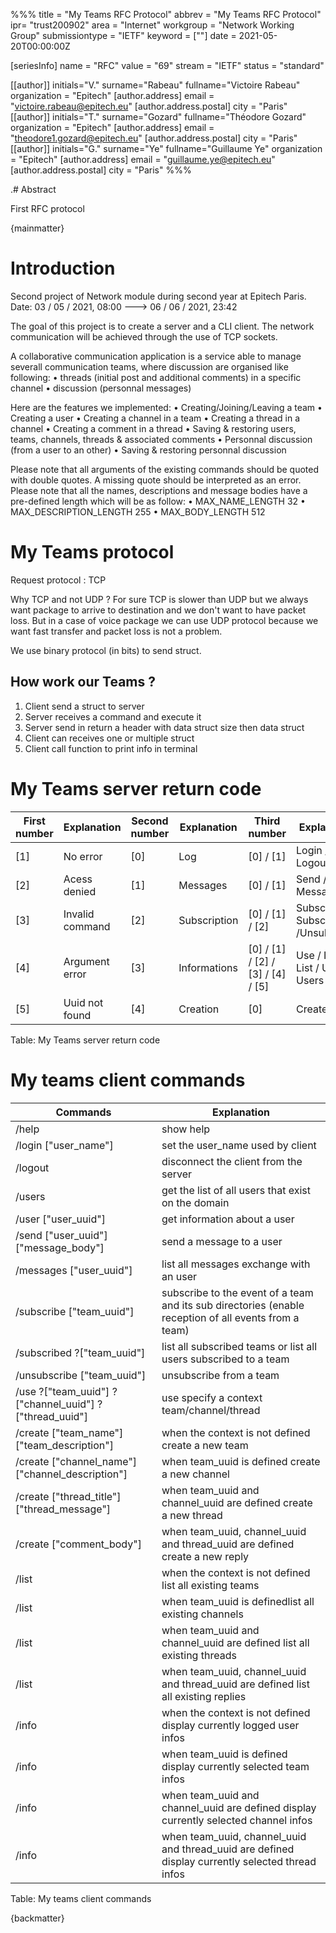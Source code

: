 %%%
title = "My Teams RFC Protocol"
abbrev = "My Teams RFC Protocol"
ipr= "trust200902"
area = "Internet"
workgroup = "Network Working Group"
submissiontype = "IETF"
keyword = [""]
date = 2021-05-20T00:00:00Z

[seriesInfo]
name = "RFC"
value = "69"
stream = "IETF"
status = "standard"

[[author]]
initials="V."
surname="Rabeau"
fullname="Victoire Rabeau"
organization = "Epitech"
  [author.address]
  email = "victoire.rabeau@epitech.eu"
  [author.address.postal]
  city = "Paris"
[[author]]
initials="T."
surname="Gozard"
fullname="Théodore Gozard"
organization = "Epitech"
  [author.address]
  email = "theodore1.gozard@epitech.eu"
  [author.address.postal]
  city = "Paris"
[[author]]
initials="G."
surname="Ye"
fullname="Guillaume Ye"
organization = "Epitech"
  [author.address]
  email = "guillaume.ye@epitech.eu"
  [author.address.postal]
  city = "Paris"
%%%

.# Abstract

First RFC protocol

{mainmatter}

# Introduction

Second project of Network module during second year at Epitech Paris.
Date: 03 / 05 / 2021, 08:00 ---> 06 / 06 / 2021, 23:42

The goal of this project is to create a server and a CLI client.
The network communication will be achieved through the use of TCP sockets.

A collaborative communication application is a service able to manage severall communication teams, where discussion are organised like following:
    • threads (initial post and additional comments) in a specific channel
    • discussion (personnal messages)

Here are the features we implemented:
    • Creating/Joining/Leaving a team
    • Creating a user
    • Creating a channel in a team
    • Creating a thread in a channel
    • Creating a comment in a thread
    • Saving & restoring users, teams, channels, threads & associated comments
    • Personnal discussion (from a user to an other)
    • Saving & restoring personnal discussion

Please note that all arguments of the existing commands should be quoted with double quotes.
A missing quote should be interpreted as an error.
Please note that all the names, descriptions and message bodies have a pre-defined length which will be as follow:
    • MAX_NAME_LENGTH 32
    • MAX_DESCRIPTION_LENGTH 255
    • MAX_BODY_LENGTH 512

# My Teams protocol
Request protocol : TCP

Why TCP and not UDP ?
For sure TCP is slower than UDP but we always want package to arrive to destination and we don't want to have packet loss. But in a case of voice package we can use UDP protocol because we want fast transfer and packet loss is not a problem.

We use binary protocol (in bits) to send struct.

## How work our Teams ?
1. Client send a struct to server
2. Server receives a command and execute it
3. Server send in return a header with data struct size then data struct
4. Client can receives one or multiple struct
5. Client call function to print info in terminal

# My Teams server return code

First number | Explanation     | Second number | Explanation  | Third number                      | Explanation
-------------|-----------------|---------------|--------------|-----------------------------------|----------------------------------------
[1]          | No error        | [0]           | Log          | [0] / [1]                         | Login / Logout
[2]          | Acess denied    | [1]           | Messages     | [0] / [1]                         | Send / Message
[3]          | Invalid command | [2]           | Subscription | [0] / [1] / [2]                   | Subscribe / Subscribed /Unsubscribe
[4]          | Argument error  | [3]           | Informations | [0] / [1] / [2] / [3] / [4] / [5] | Use / Info / List / User / Users /Help
[5]          | Uuid not found  | [4]           | Creation     | [0]                               | Create
Table: My Teams server return  code

# My teams client commands

Commands                                               | Explanation
-------------------------------------------------------|---------------------------------------------------------------------------------------
/help                                                  | show help
/login ["user_name"]                                   | set the user_name used by client
/logout                                                | disconnect the client from the server
/users                                                 | get the list of all users that exist on the domain
/user ["user_uuid"]                                    | get information about a user
/send ["user_uuid"] ["message_body"]                   | send a message to a user
/messages ["user_uuid"]                                | list all messages exchange with an user
/subscribe ["team_uuid"]                               | subscribe to the event of a team and its sub directories (enable reception of all events from a team)
/subscribed ?["team_uuid"]                             | list all subscribed teams or list all users subscribed to a team
/unsubscribe ["team_uuid"]                             | unsubscribe from a team
/use ?["team_uuid"] ?["channel_uuid"] ?["thread_uuid"] | use specify a context team/channel/thread
/create ["team_name"] ["team_description"]             | when the context is not defined create a new team
/create ["channel_name"] ["channel_description"]       | when team_uuid is defined create a new channel
/create ["thread_title"] ["thread_message"]            | when team_uuid and channel_uuid are defined create a new thread
/create ["comment_body"]                               | when team_uuid, channel_uuid and thread_uuid are defined create a new reply
/list                                                  | when the context is not defined list all existing teams
/list                                                  | when team_uuid is definedlist all existing channels
/list                                                  | when team_uuid and channel_uuid are defined list all existing threads
/list                                                  | when team_uuid, channel_uuid and thread_uuid are defined list all existing replies
/info                                                  | when the context is not defined display currently logged user infos
/info                                                  | when team_uuid is defined display currently selected team infos
/info                                                  | when team_uuid and channel_uuid are defined display currently selected channel infos
/info                                                  | when team_uuid, channel_uuid and thread_uuid are defined display currently selected thread infos

Table: My teams client commands

{backmatter}